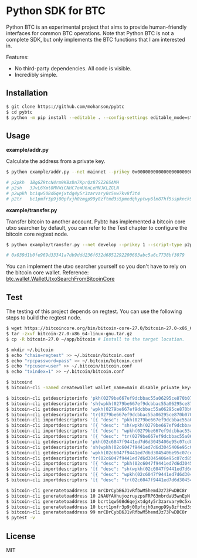 # Python SDK for BTC

Python BTC is an experimental project that aims to provide human-friendly interfaces for common BTC operations. Note that Python BTC is not a complete SDK, but only implements the BTC functions that I am interested in.

Features:

- No third-party dependencies. All code is visible.
- Incredibly simple.

## Installation

```sh
$ git clone https://github.com/mohanson/pybtc
$ cd pybtc
$ python -m pip install --editable . --config-settings editable_mode=strict
```

## Usage

**example/addr.py**

Calculate the address from a private key.

```sh
$ python example/addr.py --net mainnet --prikey 0x0000000000000000000000000000000000000000000000000000000000000001

# p2pkh  1BgGZ9tcN4rm9KBzDn7KprQz87SZ26SAMH
# p2sh   3JvL6Ymt8MVWiCNHC7oWU6nLeHNJKLZGLN
# p2wpkh bc1qw508d6qejxtdg4y5r3zarvary0c5xw7kv8f3t4
# p2tr   bc1pmfr3p9j00pfxjh0zmgp99y8zftmd3s5pmedqhyptwy6lm87hf5sspknck9
```

**example/transfer.py**

Transfer bitcoin to another account. Pybtc has implemented a bitcoin core utxo searcher by default, you can refer to the Test chapter to configure the bitcoin core regtest node.

```sh
$ python example/transfer.py --net develop --prikey 1 --script-type p2pkh --to mg8Jz5776UdyiYcBb9Z873NTozEiADRW5H --value 0.1

# 0x039d1b0fe969d33341a7db9ddd236f632d6851292200603abc5a6c7738bf3079
```

You can implement the utxo searcher yourself so you don't have to rely on the bitcoin core wallet. Reference: [btc.wallet.WalletUtxoSearchFromBitcoinCore](btc/wallet.py)

## Test

The testing of this project depends on regtest. You can use the following steps to build the regtest node.

```sh
$ wget https://bitcoincore.org/bin/bitcoin-core-27.0/bitcoin-27.0-x86_64-linux-gnu.tar.gz
$ tar -zxvf bitcoin-27.0-x86_64-linux-gnu.tar.gz
$ cp -R bitcoin-27.0 ~/app/bitcoin # Install to the target location.

$ mkdir ~/.bitcoin
$ echo "chain=regtest" >> ~/.bitcoin/bitcoin.conf
$ echo "rpcpassword=pass" >> ~/.bitcoin/bitcoin.conf
$ echo "rpcuser=user" >> ~/.bitcoin/bitcoin.conf
$ echo "txindex=1" >> ~/.bitcoin/bitcoin.conf

$ bitcoind
$ bitcoin-cli -named createwallet wallet_name=main disable_private_keys=true load_on_startup=true

$ bitcoin-cli getdescriptorinfo 'pkh(0279be667ef9dcbbac55a06295ce870b07029bfcdb2dce28d959f2815b16f81798)'
$ bitcoin-cli getdescriptorinfo 'sh(wpkh(0279be667ef9dcbbac55a06295ce870b07029bfcdb2dce28d959f2815b16f81798))'
$ bitcoin-cli getdescriptorinfo 'wpkh(0279be667ef9dcbbac55a06295ce870b07029bfcdb2dce28d959f2815b16f81798)'
$ bitcoin-cli getdescriptorinfo 'tr(0279be667ef9dcbbac55a06295ce870b07029bfcdb2dce28d959f2815b16f81798)'
$ bitcoin-cli importdescriptors '[{ "desc": "pkh(0279be667ef9dcbbac55a06295ce870b07029bfcdb2dce28d959f2815b16f81798)#e48zzw02", "timestamp":0 }]'
$ bitcoin-cli importdescriptors '[{ "desc": "sh(wpkh(0279be667ef9dcbbac55a06295ce870b07029bfcdb2dce28d959f2815b16f81798))#jqtwwlah", "timestamp":0 }]'
$ bitcoin-cli importdescriptors '[{ "desc": "wpkh(0279be667ef9dcbbac55a06295ce870b07029bfcdb2dce28d959f2815b16f81798)#ucxz0gak", "timestamp":0 }]'
$ bitcoin-cli importdescriptors '[{ "desc": "tr(0279be667ef9dcbbac55a06295ce870b07029bfcdb2dce28d959f2815b16f81798)#3q50ef67", "timestamp":0 }]'
$ bitcoin-cli getdescriptorinfo 'pkh(02c6047f9441ed7d6d3045406e95c07cd85c778e4b8cef3ca7abac09b95c709ee5)'
$ bitcoin-cli getdescriptorinfo 'sh(wpkh(02c6047f9441ed7d6d3045406e95c07cd85c778e4b8cef3ca7abac09b95c709ee5))'
$ bitcoin-cli getdescriptorinfo 'wpkh(02c6047f9441ed7d6d3045406e95c07cd85c778e4b8cef3ca7abac09b95c709ee5)'
$ bitcoin-cli getdescriptorinfo 'tr(02c6047f9441ed7d6d3045406e95c07cd85c778e4b8cef3ca7abac09b95c709ee5)'
$ bitcoin-cli importdescriptors '[{ "desc": "pkh(02c6047f9441ed7d6d3045406e95c07cd85c778e4b8cef3ca7abac09b95c709ee5)#8fhd9pwu", "timestamp":0 }]'
$ bitcoin-cli importdescriptors '[{ "desc": "sh(wpkh(02c6047f9441ed7d6d3045406e95c07cd85c778e4b8cef3ca7abac09b95c709ee5))#la26f59y", "timestamp":0 }]'
$ bitcoin-cli importdescriptors '[{ "desc": "wpkh(02c6047f9441ed7d6d3045406e95c07cd85c778e4b8cef3ca7abac09b95c709ee5)#wg9vgf99", "timestamp":0 }]'
$ bitcoin-cli importdescriptors '[{ "desc": "tr(02c6047f9441ed7d6d3045406e95c07cd85c778e4b8cef3ca7abac09b95c709ee5)#g74uw3rl", "timestamp":0 }]'

$ bitcoin-cli generatetoaddress 10 mrCDrCybB6J1vRfbwM5hemdJz73FwDBC8r
$ bitcoin-cli generatetoaddress 10 2NAUYAHhujozruyzpsFRP63mbrdaU5wnEpN
$ bitcoin-cli generatetoaddress 10 bcrt1qw508d6qejxtdg4y5r3zarvary0c5xw7kygt080
$ bitcoin-cli generatetoaddress 10 bcrt1pmfr3p9j00pfxjh0zmgp99y8zftmd3s5pmedqhyptwy6lm87hf5ssm803es
$ bitcoin-cli generatetoaddress 99 mrCDrCybB6J1vRfbwM5hemdJz73FwDBC8r
$ pytest -v
```

## License

MIT
